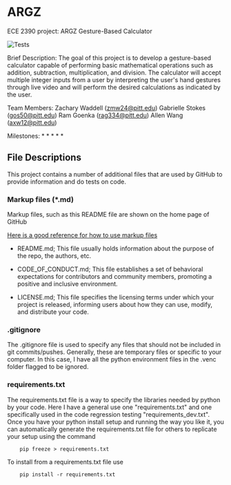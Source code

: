 # ARGZ
ECE 2390 project: ARGZ Gesture-Based Calculator

<!-- This sets up to run the tests and place a badge on GitHub if it passes -->


![Tests](https://github.com/SSOE-ECE1390/ExampleTeam/actions/workflows/tests.yml/badge.svg)


Brief Description:
The goal of this project is to develop a gesture-based calculator capable of performing basic mathematical operations such as addition, subtraction, multiplication, and division. The calculator will accept multiple integer inputs from a user by interpreting the user's hand gestures through live video and will perform the desired calculations as indicated by the user.


Team Members:
Zachary Waddell (zmw24@pitt.edu)
Gabrielle Stokes (gos50@pitt.edu)
Ram Goenka (rag334@pitt.edu)
Allen Wang (axw12@pitt.edu)


Milestones:
* 
* 
* 
* 
* 


## File Descriptions
This project contains a number of additional files that are used by GitHub to provide information and do tests on code.

### Markup files (*.md)
Markup files, such as this README file are shown on the home page of GitHub

[Here is a good reference for how to use markup files](https://github.com/lifeparticle/Markdown-Cheatsheet)

* README.md; This file usually holds information about the purpose of the repo, the authors, etc.  

* CODE_OF_CONDUCT.md; This file establishes a set of behavioral expectations for contributors and community members, promoting a positive and inclusive environment.

* LICENSE.md; This file specifies the licensing terms under which your project is released, informing users about how they can use, modify, and distribute your code.

### .gitignore
The .gitignore file is used to specify any files that should not be included in git commits/pushes.  Generally, these are temporary files or specific to your computer.  In this case, I have all the python environment files in the .venc folder flagged to be ignored.

### requirements.txt
The requirements.txt file is a way to specify the libraries needed by python by your code.  Here I have a general use one "requirements.txt" and one specifically used in the code regression testing "requirements_dev.txt".  Once you have your python install setup and running the way you like it, you can automatically generate the requirements.txt file for others to replicate your setup using the command

```
    pip freeze > requirements.txt
```

To install from a requirements.txt file use
```
    pip install -r requirements.txt
```
